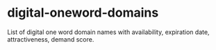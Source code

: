 # digital-oneword-domains
List of digital one word domain names with availability, expiration date, attractiveness, demand score.
